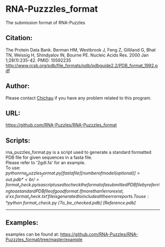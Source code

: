 # RNA-Puzzzles_format
The submission format of RNA-Puzzles

## Citation: 
The Protein Data Bank.
Berman HM, Westbrook J, Feng Z, Gilliland G, Bhat TN, Weissig H, Shindyalov IN, Bourne PE.
Nucleic Acids Res. 2000 Jan 1;28(1):235-42.
PMID: 10592235
http://www.rcsb.org/pdb/file_formats/pdb/pdbguide2.2/PDB_format_1992.pdf

## Author:
Please contact [Chichau](z.miao@ibmc-cnrs.unistra.fr) if you have any problem related to this program.

## URL: 
https://github.com/RNA-Puzzles/RNA-Puzzzles_format

## Scripts:
rna_puzzles_format.py is a script used to generate a standard formatted PDB file for given sequences in a fasta file.   
Please refer to '2gdi.fa' for an example.   
To use:  
*$python rna_puzzles_format.py [fasta file] [number of model(optional)] >out.pdb*  
<br/>
format_check.py is a script used to check the format of a submitted PDB file by referring to a standard PDB file of good   format. If more than 1 error exist, a 'xx.format_check.txt' file is generated to include all the error reports.   
To use:  
*$python format_check.py [To_be_checked.pdb] [Reference.pdb]*  
___

## Examples:
examples can be found at:
https://github.com/RNA-Puzzles/RNA-Puzzzles_format/tree/master/example
